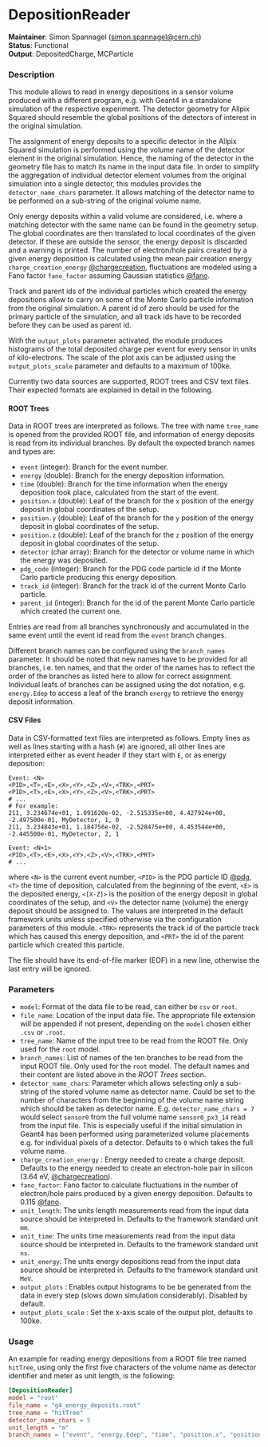 # DepositionReader
**Maintainer**: Simon Spannagel (simon.spannagel@cern.ch)  
**Status**: Functional  
**Output**: DepositedCharge, MCParticle

### Description
This module allows to read in energy depositions in a sensor volume produced with a different program, e.g. with Geant4 in a standalone simulation of the respective experiment.
The detector geometry for Allpix Squared should resemble the global positions of the detectors of interest in the original simulation.

The assignment of energy deposits to a specific detector in the Allpix Squared simulation is performed using the volume name of the detector element in the original simulation.
Hence, the naming of the detector in the geometry file has to match its name in the input data file.
In order to simplify the aggregation of individual detector element volumes from the original simulation into a single detector, this modules provides the `detector_name_chars` parameter.
It allows matching of the detector name to be performed on a sub-string of the original volume name.

Only energy deposits within a valid volume are considered, i.e. where a matching detector with the same name can be found in the geometry setup.
The global coordinates are then translated to local coordinates of the given detector.
If these are outside the sensor, the energy deposit is discarded and a warning is printed.
The number of electron/hole pairs created by a given energy deposition is calculated using the mean pair creation energy `charge_creation_energy` [@chargecreation], fluctuations are modeled using a Fano factor `fano_factor` assuming Gaussian statistics [@fano].

Track and parent ids of the individual particles which created the energy depositions allow to carry on some of the Monte Carlo particle information from the original simulation.
A parent id of zero should be used for the primary particle of the simulation, and all track ids have to be recorded before they can be used as parent id.

With the `output_plots` parameter activated, the module produces histograms of the total deposited charge per event for every sensor in units of kilo-electrons.
The scale of the plot axis can be adjusted using the `output_plots_scale` parameter and defaults to a maximum of 100ke.

Currently two data sources are supported, ROOT trees and CSV text files.
Their expected formats are explained in detail in the following.

#### ROOT Trees

Data in ROOT trees are interpreted as follows.
The tree with name `tree_name` is opened from the provided ROOT file, and information of energy deposits is read from its individual branches.
By default the expected branch names and types are:

* `event` (integer): Branch for the event number.
* `energy` (double): Branch for the energy deposition information.
* `time` (double): Branch for the time information when the energy deposition took place, calculated from the start of the event.
* `position.x` (double): Leaf of the branch for the `x` position of the energy deposit in global coordinates of the setup.
* `position.y` (double): Leaf of the branch for the `y` position of the energy deposit in global coordinates of the setup.
* `position.z` (double): Leaf of the branch for the `z` position of the energy deposit in global coordinates of the setup.
* `detector` (char array): Branch for the detector or volume name in which the energy was deposited.
* `pdg_code` (integer): Branch for the PDG code particle id if the Monte Carlo particle producing this energy deposition.
* `track_id` (integer): Branch for the track id of the current Monte Carlo particle.
* `parent_id` (integer): Branch for the id of the parent Monte Carlo particle which created the current one.

Entries are read from all branches synchronously and accumulated in the same event until the event id read from the `event` branch changes.

Different branch names can be configured using the `branch_names` parameter.
It should be noted that new names have to be provided for all branches, i.e. ten names, and that the order of the names has to reflect the order of the branches as listed here to allow for correct assignment.
Individual leafs of branches can be assigned using the dot notation, e.g. `energy.Edep` to access a leaf of the branch `energy` to retrieve the energy deposit information.


#### CSV Files

Data in CSV-formatted text files are interpreted as follows.
Empty lines as well as lines starting with a hash (`#`) are ignored, all other lines are interpreted either as event header if they start with `E`, or as energy deposition:

```csv
Event: <N>
<PID>,<T>,<E>,<X>,<Y>,<Z>,<V>,<TRK>,<PRT>
<PID>,<T>,<E>,<X>,<Y>,<Z>,<V>,<TRK>,<PRT>
# ...
# For example:
211, 3.234674e+01, 1.091620e-02, -2.515335e+00, 4.427924e+00, -2.497500e-01, MyDetector, 1, 0
211, 3.234843e+01, 1.184756e-02, -2.528475e+00, 4.453544e+00, -2.445500e-01, MyDetector, 2, 1

Event: <N+1>
<PID>,<T>,<E>,<X>,<Y>,<Z>,<V>,<TRK>,<PRT>
# ...
```

where `<N>` is the current event number, `<PID>` is the PDG particle ID [@pdg], `<T>` the time of deposition, calculated from the beginning of the event, `<E>` is the deposited energy, `<[X-Z]>` is the position of the energy deposit in global coordinates of the setup, and `<V>` the detector name (volume) the energy deposit should be assigned to.
The values are interpreted in the default framework units unless specified otherwise via the configuration parameters of this module.
`<TRK>` represents the track id of the particle track which has caused this energy deposition, and `<PRT>` the id of the parent particle which created this particle.

The file should have its end-of-file marker (EOF) in a new line, otherwise the last entry will be ignored.

### Parameters
* `model`: Format of the data file to be read, can either be `csv` or `root`.
* `file_name`: Location of the input data file. The appropriate file extension will be appended if not present, depending on the `model` chosen either `.csv` or `.root`.
* `tree_name`: Name of the input tree to be read from the ROOT file. Only used for the `root` model.
* `branch_names`: List of names of the ten branches to be read from the input ROOT file. Only used for the `root` model. The default names and their content are listed above in the _ROOT Trees_ section.
* `detector_name_chars`: Parameter which allows selecting only a sub-string of the stored volume name as detector name. Could be set to the number of characters from the beginning of the volume name string which should be taken as detector name. E.g. `detector_name_chars = 7` would select `sensor0` from the full volume name `sensor0_px3_14` read from the input file. This is especially useful if the initial simulation in Geant4 has been performed using parameterized volume placements e.g. for individual pixels of a detector. Defaults to `0` which takes the full volume name.
* `charge_creation_energy` : Energy needed to create a charge deposit. Defaults to the energy needed to create an electron-hole pair in silicon (3.64 eV, [@chargecreation]).
* `fano_factor`: Fano factor to calculate fluctuations in the number of electron/hole pairs produced by a given energy deposition. Defaults to 0.115 [@fano].
* `unit_length`: The units length measurements read from the input data source should be interpreted in. Defaults to the framework standard unit `mm`.
* `unit_time`: The units time measurements read from the input data source should be interpreted in. Defaults to the framework standard unit `ns`.
* `unit_energy`: The units energy depositions read from the input data source should be interpreted in. Defaults to the framework standard unit `MeV`.
* `output_plots` : Enables output histograms to be be generated from the data in every step (slows down simulation considerably). Disabled by default.
* `output_plots_scale` : Set the x-axis scale of the output plot, defaults to 100ke.

### Usage
An example for reading energy depositions from a ROOT file tree named `hitTree`, using only the first five characters of the volume name as detector identifier and meter as unit length, is the following:

```toml
[DepositionReader]
model = "root"
file_name = "g4_energy_deposits.root"
tree_name = "hitTree"
detector_name_chars = 5
unit_length = "m"
branch_names = ["event", "energy.Edep", "time", "position.x", "position.y", "position.z", "detector", "PDG_code", "track_id", "parent_id"]
```

[@pdg]: http://hepdata.cedar.ac.uk/lbl/2016/reviews/rpp2016-rev-monte-carlo-numbering.pdf
[@chargecreation]: https://doi.org/10.1103/PhysRevB.1.2945
[@fano]: https://doi.org/10.1103%2FPhysRevB.22.5565
